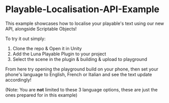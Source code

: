 # Playable-Localisation-API-Example

This example showcases how to localise your playable's text using our new API, alongside Scriptable Objects!

To try it out simply:
1. Clone the repo & Open it in Unity 
2. Add the Luna Playable Plugin to your project
3. Select the scene in the plugin & building & upload to playground

From here try opening the playground build on your phone, then set your phone's language to English, French or Italian and see the text update accordingly!

(Note: You are **not** limited to these 3 language options, these are just the ones prepared for in this example)
